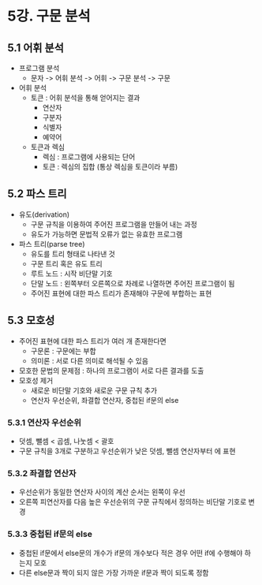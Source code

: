 # 5강. 구문 분석

## 5.1 어휘 분석
* 프로그램 분석 
  * 문자 -> 어휘 분석 -> 어휘 -> 구문 분석 -> 구문
* 어휘 분석
  * 토큰 : 어휘 분석을 통해 얻어지는 결과
    * 연산자
    * 구분자
    * 식별자
    * 예약어
  * 토큰과 렉심
    * 렉심 : 프로그램에 사용되는 단어
    * 토큰 : 렉심의 집합 (통상 렉심을 토큰이라 부름)

## 5.2 파스 트리 
* 유도(derivation) 
  * 구문 규칙을 이용하여 주어진 프로그램을 만들어 내는 과정
  * 유도가 가능하면 문법적 오류가 없는 유효한 프로그램
* 파스 트리(parse tree)
  * 유도를 트리 형태로 나타낸 것
  * 구문 트리 혹은 유도 트리
  * 루트 노드 : 시작 비단말 기호
  * 단말 노드 : 왼쪽부터 오른쪽으로 차례로 나열하면 주어진 프로그램이 됨
  * 주어진 표현에 대한 파스 트리가 존재해야 구문에 부합하는 표현

## 5.3 모호성
* 주어진 표현에 대한 파스 트리가 여러 개 존재한다면
  * 구문론 : 구문에는 부합
  * 의미론 : 서로 다른 의미로 해석될 수 있음
* 모호한 문법의 문제점 : 하나의 프로그램이 서로 다른 결과를 도출
* 모호성 제거
  * 새로운 비단말 기호와 새로운 구문 규칙 추가
  * 연산자 우선순위, 좌결합 연산자, 중첩된 if문의 else

### 5.3.1 연산자 우선순위
* 덧셈, 뺄셈 < 곱셈, 나눗셈 < 괄호
* 구문 규칙을 3개로 구분하고 우선순위가 낮은 덧셈, 뺄셈 연산자부터 <exp> 에 표현

### 5.3.2 좌결합 연산자 
* 우선순위가 동일한 연산자 사이의 계산 순서는 왼쪽이 우선
* 오른쪽 피연산자를 다음 높은 우선순위의 구문 규칙에서 정의하는 비단말 기호로 변경

### 5.3.3 중첩된 if문의 else
* 중첩된 if문에서 else문의 개수가 if문의 개수보다 적은 경우 어떤 if에 수행해야 하는지 모호
* 다른 else문과 짝이 되지 않은 가장 가까운 if문과 짝이 되도록 정함

